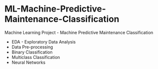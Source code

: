 # ML-Machine-Predictive-Maintenance-Classification

Machine Learning Project - Machine Predictive Maintenance Classification 

  - EDA - Exploratory Data Analysis
  - Data Pre-processing 
  - Binary Classification
  - Multiclass Classification
  - Neural Networks

